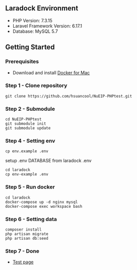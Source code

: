 ## Laradock Environment
* PHP Version: 7.3.15
* Laravel Framework Version: 6.17.1
* Database: MySQL 5.7

## Getting Started
### Prerequisites

- Download and install [Docker for Mac](https://download.docker.com/mac/stable/Docker.dmg)

### Step 1 - Clone repository
    git clone https://github.com/hsuancool/NuEIP-PHPtest.git
    
### Step 2 - Submodule
    cd NuEIP-PHPtest
    git submodule init
    git submodule update
  
### Step 4 - Setting env
    cp env.example .env
   setup .env DATABASE from laradock .env
   
    cd laradock
    cp env-example .env

### Step 5 - Run docker
    cd laradock
    docker-compose up -d nginx mysql
    docker-compose exec workspace bash

### Step 6 - Setting data
    composer install
    php artisan migrate
    php artisan db:seed
    
### Step 7 - Done
- [Test page](http://localhost)
